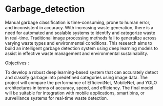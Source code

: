 # Garbage_detection
Manual garbage classification is time-consuming, prone to human error, and inconsistent in accuracy. With increasing waste generation, there is a need for automated and scalable systems to identify and categorize waste in real-time. Traditional image processing methods fail to generalize across varying waste types and environmental conditions. This research aims to build an intelligent garbage detection system using deep learning models to assist in effective waste management and environmental sustainability.

Objectives :

To develop a robust deep learning-based system that can accurately detect and classify garbage into predefined categories using image data. The project will compare the performance of EfficientNet, MobileNet, and YOLO architectures in terms of accuracy, speed, and efficiency. 
The final model will be suitable for integration with mobile applications, smart bins, or surveillance systems for real-time waste detection.

